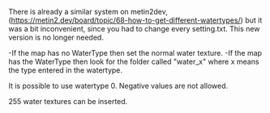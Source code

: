 There is already a similar system on metin2dev,
(https://metin2.dev/board/topic/68-how-to-get-different-watertypes/)
but it was a bit inconvenient, since you had to change every setting.txt. This new version is no longer needed.

-If the map has no WaterType then set the normal water texture.
-If the map has the WaterType then look for the folder called "water_x" where x means the type entered in the watertype.

It is possible to use watertype 0. Negative values are not allowed.

255 water textures can be inserted.
